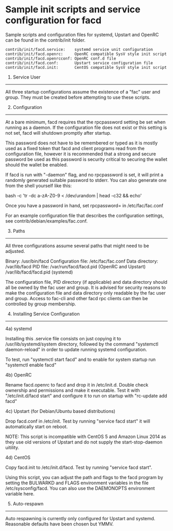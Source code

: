 Sample init scripts and service configuration for facd
==========================================================

Sample scripts and configuration files for systemd, Upstart and OpenRC
can be found in the contrib/init folder.

    contrib/init/facd.service:    systemd service unit configuration
    contrib/init/facd.openrc:     OpenRC compatible SysV style init script
    contrib/init/facd.openrcconf: OpenRC conf.d file
    contrib/init/facd.conf:       Upstart service configuration file
    contrib/init/facd.init:       CentOS compatible SysV style init script

1. Service User
---------------------------------

All three startup configurations assume the existence of a "fac" user
and group.  They must be created before attempting to use these scripts.

2. Configuration
---------------------------------

At a bare minimum, facd requires that the rpcpassword setting be set
when running as a daemon.  If the configuration file does not exist or this
setting is not set, facd will shutdown promptly after startup.

This password does not have to be remembered or typed as it is mostly used
as a fixed token that facd and client programs read from the configuration
file, however it is recommended that a strong and secure password be used
as this password is security critical to securing the wallet should the
wallet be enabled.

If facd is run with "-daemon" flag, and no rpcpassword is set, it will
print a randomly generated suitable password to stderr.  You can also
generate one from the shell yourself like this:

bash -c 'tr -dc a-zA-Z0-9 < /dev/urandom | head -c32 && echo'

Once you have a password in hand, set rpcpassword= in /etc/fac/fac.conf

For an example configuration file that describes the configuration settings,
see contrib/debian/examples/fac.conf.

3. Paths
---------------------------------

All three configurations assume several paths that might need to be adjusted.

Binary:              /usr/bin/facd
Configuration file:  /etc/fac/fac.conf
Data directory:      /var/lib/facd
PID file:            /var/run/facd/facd.pid (OpenRC and Upstart)
                     /var/lib/facd/facd.pid (systemd)

The configuration file, PID directory (if applicable) and data directory
should all be owned by the fac user and group.  It is advised for security
reasons to make the configuration file and data directory only readable by the
fac user and group.  Access to fac-cli and other facd rpc clients
can then be controlled by group membership.

4. Installing Service Configuration
-----------------------------------

4a) systemd

Installing this .service file consists on just copying it to
/usr/lib/systemd/system directory, followed by the command
"systemctl daemon-reload" in order to update running systemd configuration.

To test, run "systemctl start facd" and to enable for system startup run
"systemctl enable facd"

4b) OpenRC

Rename facd.openrc to facd and drop it in /etc/init.d.  Double
check ownership and permissions and make it executable.  Test it with
"/etc/init.d/facd start" and configure it to run on startup with
"rc-update add facd"

4c) Upstart (for Debian/Ubuntu based distributions)

Drop facd.conf in /etc/init.  Test by running "service facd start"
it will automatically start on reboot.

NOTE: This script is incompatible with CentOS 5 and Amazon Linux 2014 as they
use old versions of Upstart and do not supply the start-stop-daemon uitility.

4d) CentOS

Copy facd.init to /etc/init.d/facd. Test by running "service facd start".

Using this script, you can adjust the path and flags to the facd program by
setting the BULWARKD and FLAGS environment variables in the file
/etc/sysconfig/facd. You can also use the DAEMONOPTS environment variable here.

5. Auto-respawn
-----------------------------------

Auto respawning is currently only configured for Upstart and systemd.
Reasonable defaults have been chosen but YMMV.
